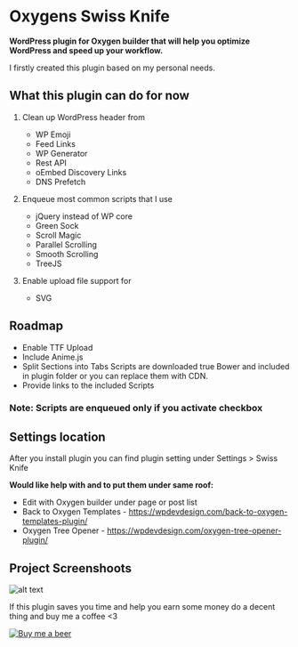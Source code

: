 # Oxygens Swiss Knife
**WordPress plugin for Oxygen builder that will help you optimize WordPress and speed up your workflow.**

I firstly created this plugin based on my personal needs. 

## What this plugin can do for now
1. Clean up WordPress header from
	- WP Emoji
	- Feed Links
	- WP Generator
	- Rest API
	- oEmbed Discovery Links
	- DNS Prefetch

2. Enqueue most common scripts that I use
	- jQuery instead of WP core
	- Green Sock
	- Scroll Magic
	- Parallel Scrolling
	- Smooth Scrolling
	- TreeJS

3. Enable upload file support for	
	- SVG 

## Roadmap
- Enable TTF Upload
- Include Anime.js
- Split Sections into Tabs
Scripts are downloaded true Bower and included in plugin folder or you can replace them with CDN.	
- Provide links to the included Scripts 


### Note: Scripts are enqueued only if you activate checkbox

## Settings location
After you install plugin you can find plugin setting under Settings > Swiss Knife


**Would like help with and to put them under same roof:**
- Edit with Oxygen builder under page or post list
- Back to Oxygen Templates - https://wpdevdesign.com/back-to-oxygen-templates-plugin/
- Oxygen Tree Opener - https://wpdevdesign.com/oxygen-tree-opener-plugin/

## Project Screenshoots
![alt text](https://github.com/krstivoja/Oxygens-Swiss-Knife/blob/master/preview.png "Plugin Preview")

If this plugin saves you time and help you earn some money do a decent thing and buy me a coffee <3

[![Buy me a beer](https://github.com/krstivoja/Oxygens-Swiss-Knife/blob/master/koffee.png)](https://www.paypal.me/markodesigner)
